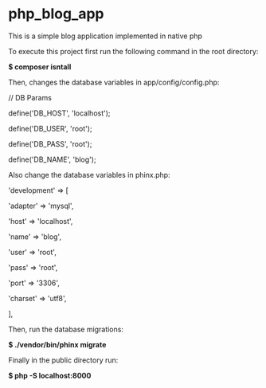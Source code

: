 # php_blog_app
This is a simple blog application implemented in native php


To execute this project first run the following command in the root directory:

<b> $ composer isntall </b>

Then, changes the database variables in app/config/config.php:

<p>// DB Params</p>
<p>define('DB_HOST', 'localhost');</p>
<p>define('DB_USER', 'root');</p>
<p>define('DB_PASS', 'root');</p>
<p>define('DB_NAME', 'blog');</p>

Also change the database variables in phinx.php:

<p>'development' => [ </p>
    <p> 'adapter' => 'mysql',</p>
    <p> 'host' => 'localhost',</p>
    <p> 'name' => 'blog',</p>
    <p> 'user' => 'root',</p>
    <p> 'pass' => 'root',</p>
    <p> 'port' => '3306',</p>
    <p> 'charset' => 'utf8',</p>
<p>],

Then, run the database migrations:

<b> $ ./vendor/bin/phinx migrate </b>

Finally in the public directory run:

<b> $ php -S localhost:8000 </b>


